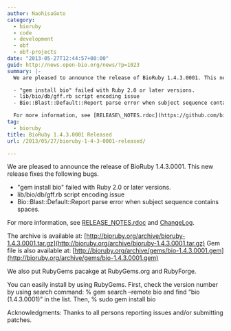 ```yaml
---
author: NaohisaGoto
category:
  - bioruby
  - code
  - development
  - obf
  - obf-projects
date: "2013-05-27T12:44:57+00:00"
guid: http://news.open-bio.org/news/?p=1023
summary: |-
  We are pleased to announce the release of BioRuby 1.4.3.0001. This new release fixes the following bugs.

  - "gem install bio" failed with Ruby 2.0 or later versions.
  - lib/bio/db/gff.rb script encoding issue
  - Bio::Blast::Default::Report parse error when subject sequence contains spaces.

  For more information, see [RELEASE\_NOTES.rdoc](https://github.com/bioruby/bioruby/blob/1.4.3.0001/RELEASE_NOTES.rdoc) and [ChangeLog](https://github.com/bioruby/bioruby/blob/1.4.3.0001/ChangeLog).
tag:
  - bioruby
title: BioRuby 1.4.3.0001 Released
url: /2013/05/27/bioruby-1-4-3-0001-released/

---
```

We are pleased to announce the release of BioRuby 1.4.3.0001. This new release fixes the following bugs.

- "gem install bio" failed with Ruby 2.0 or later versions.
- lib/bio/db/gff.rb script encoding issue
- Bio::Blast::Default::Report parse error when subject sequence contains spaces.

For more information, see [RELEASE\_NOTES.rdoc](https://github.com/bioruby/bioruby/blob/1.4.3.0001/RELEASE_NOTES.rdoc) and [ChangeLog](https://github.com/bioruby/bioruby/blob/1.4.3.0001/ChangeLog).

The archive is available at: [http://bioruby.org/archive/bioruby-1.4.3.0001.tar.gz](http://bioruby.org/archive/bioruby-1.4.3.0001.tar.gz)
Gem file is also available at: [http://bioruby.org/archive/gems/bio-1.4.3.0001.gem](http://bioruby.org/archive/gems/bio-1.4.3.0001.gem)

We also put RubyGems pacakge at RubyGems.org and RubyForge.

You can easily install by using RubyGems. First, check the version number by using search command:
% gem search –remote bio
and find “bio (1.4.3.0001)” in the list. Then,
% sudo gem install bio

Acknowledgments: Thanks to all persons reporting issues and/or submitting patches.

